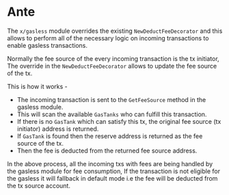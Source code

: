 <!--
order: 3
-->

# Ante

The `x/gasless` module overrides the existing `NewDeductFeeDecorator` and this allows to perform all of the necessary logic on incoming transactions to enable gasless transactions.

Normally the fee source of the every incoming transaction is the tx initiator, The override in the `NewDeductFeeDecorator` allows to update the fee source of the tx.

This is how it works -

- The incoming transaction is sent to the `GetFeeSource` method in the gasless module.
- This will scan the available `GasTanks` who can fulfill this transaction.
- If there is no `GasTank` which can satisfy this tx, the original fee source (tx initiator) address is returned.
- If `GasTank` is found then the reserve address is returned as the fee source of the tx.
- Then the fee is deducted from the returned fee source address.

In the above process, all the incoming txs with fees are being handled by the gasless module for fee consumption, If the transaction is not eligible for the gasless it will fallback in default mode i.e the fee will be deducted from the tx source account.
